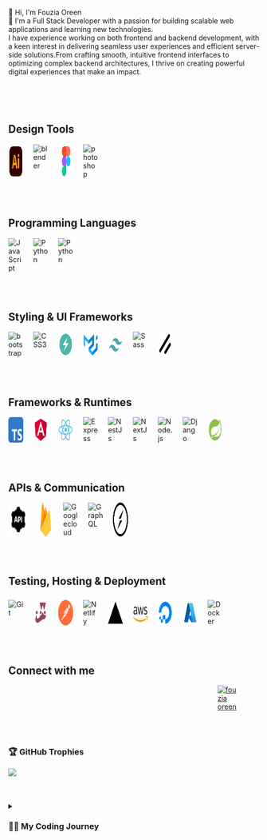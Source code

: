 

👋 Hi, I'm Fouzia Oreen </br>
🚀 I'm a Full Stack Developer with a passion for building scalable web applications and learning new technologies.</br>
I have experience working on both frontend and backend development, with a keen interest in delivering seamless user experiences and efficient server-side solutions.From crafting smooth, intuitive frontend interfaces to optimizing complex backend architectures, I thrive on creating powerful digital experiences that make an impact.

</br>

<!--
   --- Youtube stats --
<p align="left">
      <a href="https://www.youtube.com/c/fknight?sub_confirmation=1">
         <img alt="youtube subscribers" title="Subscribe to my YouTube channel" src="https://custom-icon-badges.demolab.com/youtube/channel/subscribers/UC2WHjPDvbE6O328n17ZGcfg?color=%23E05D44&label=SUBSCRIBE&logo=video&logoColor=white&style=for-the-badge&labelColor=CE4630"/></a> 
      <a href="https://www.youtube.com/c/fknight">
         <img alt="youtube views" title="YouTube views" src="https://custom-icon-badges.demolab.com/youtube/channel/views/UC2WHjPDvbE6O328n17ZGcfg?color=%23E1AD0E&logo=eye&logoColor=white&style=for-the-badge&labelColor=C79600"/></a> 
      <a href="https://github.com/ForrestKnight?tab=followers">
         <img alt="followers" title="Follow me on Github" src="https://custom-icon-badges.demolab.com/github/followers/ForrestKnight?color=236ad3&labelColor=1155ba&style=for-the-badge&logo=person-add&label=Follow&logoColor=white"/></a>
      <a href="https://github.com/ForrestKnight?tab=repositories&sort=stargazers">
         <img alt="total stars" title="Total stars on GitHub" src="https://custom-icon-badges.demolab.com/github/stars/ForrestKnight?color=55960c&style=for-the-badge&labelColor=488207&logo=star"/></a>
   </p>
-->

</br>
</br>

<!-- DESIGN - TOOLS -->
<h2 align="left">Design Tools</h2>
<p align="left" style="display:flex; gap:20px;"> 
<img align="left" alt="illustrator" width="30px" src="./images/adobe-illustrator-svgrepo-com.svg" />
<img align="left" alt="blender" width="30px" src="https://cdn.jsdelivr.net/gh/devicons/devicon@latest/icons/blender/blender-original.svg" />
<img align="left" alt="figma" width="30px" src="./images/figma-svgrepo-com.svg" />
<img align="left" alt="photoshop" width="30px" src="https://cdn.jsdelivr.net/gh/devicons/devicon@latest/icons/photoshop/photoshop-original.svg" />
</p>

</br>
</br>

<h2 align="left">Programming Languages</h2>
<p align="left" style="display:flex; gap:20px;"> 
<img align="left" alt="JavaScript" width="30px" src="https://cdn.jsdelivr.net/gh/devicons/devicon/icons/javascript/javascript-original.svg" />
<img align="left" alt="Python" width="30px"  src="https://cdn.jsdelivr.net/gh/devicons/devicon@latest/icons/java/java-original.svg" />
<img align="left" alt="Python" width="30px"  src="https://cdn.jsdelivr.net/gh/devicons/devicon@latest/icons/python/python-original.svg" />
</p>

</br>
</br>

<h2 align="left">Styling & UI Frameworks</h2>
<p align="left" style="display:flex; gap:20px;"> 
<img align="left" alt="bootstrap" width="30px" src="https://cdn.jsdelivr.net/gh/devicons/devicon@latest/icons/bootstrap/bootstrap-original.svg"  />
<img align="left" alt="CSS3" width="30px" src="https://cdn.jsdelivr.net/gh/devicons/devicon/icons/css3/css3-original.svg"  />
<img align="left" alt="chackra-ui" width="30px" src="./images/icons8-chakra-ui.svg"  />
<img align="left" alt="material-ui" width="30px" src="./images/icons8-material-ui.svg"  />
<img align="left" alt="tailwind" width="30px" src="./images//tailwind-svgrepo-com.svg"  />
<img align="left" alt="Sass" width="30px" src="https://cdn.jsdelivr.net/gh/devicons/devicon/icons/sass/sass-original.svg"  />
<img align="left" alt="schad-cn" width="30px" src="./images/shadcn-ui-seeklogo.svg"  />
</p>

</br>
</br>

<h2 align="left">Frameworks & Runtimes</h2>
<p align="left" style="display:flex; gap:20px;"> 
<img align="left" alt="Flask" width="30px" src="./images/typescript-svgrepo-com.svg"/>
<img align="left" alt="Flask" width="30px" src="./images/angular-svgrepo-com.svg"/>
<img align="left" alt="Flask" width="30px" src="./images/react-svgrepo-com.svg"/>
<img align="left" alt="Express" width="30px" src="https://cdn.jsdelivr.net/gh/devicons/devicon@latest/icons/express/express-original.svg"  />
<img align="left" alt="NestJs" width="30px"  src="https://cdn.jsdelivr.net/gh/devicons/devicon@latest/icons/nestjs/nestjs-original.svg"  />
<img align="left" alt="NextJs" width="30px"  src="https://cdn.jsdelivr.net/gh/devicons/devicon@latest/icons/nextjs/nextjs-original.svg"  />
<img align="left" alt="Node.js" width="30px" src="https://cdn.jsdelivr.net/gh/devicons/devicon/icons/nodejs/nodejs-original.svg"  />
<img align="left" alt="Django" width="30px" src="https://cdn.jsdelivr.net/gh/devicons/devicon@latest/icons/django/django-plain.svg" />
<img align="left" alt="Flask" width="30px" src="./images/icons8-spring-boot.svg"/>
</p>

</br>
</br>

<h2 align="left">APIs & Communication</h3>
<p align="left" style="display:flex; gap:20px;"> 
<img align="left" alt="rest-api" width="40px" src="./images/icons8-rest-api-48.png"  />
<img align="left" alt="firebase" width="30px" src="./images/firebase-svgrepo-com.svg"  />
<img align="left" alt="Googlecloud" width="30px" src="https://cdn.jsdelivr.net/gh/devicons/devicon@latest/icons/googlecloud/googlecloud-original.svg"  />
<img align="left" alt="GraphQL" width="30px" src="https://cdn.jsdelivr.net/gh/devicons/devicon/icons/graphql/graphql-plain.svg"  />
<img align="left" alt="socket-io" width="30px" src="./images/socket-dot-io-svgrepo-com.svg" />
</p>

</br>
</br>

<h2 align="left" style="margin-bottom:25px;">Testing, Hosting & Deployment</h2>
<p align="left" style="display:flex; gap:20px;"> 
<img align="left" alt="Git" width="30px" src="https://cdn.jsdelivr.net/gh/devicons/devicon/icons/git/git-original.svg" />
<img align="left" alt="jest" width="30px" src="./images/jest-snapshot-svgrepo-com.svg" />
<img align="left" alt="Postman" width="30px" src="./images/postman-icon-svgrepo-com.svg" />
<img align="left" alt="Netlify" width="30px" src="https://cdn.jsdelivr.net/gh/devicons/devicon@latest/icons/netlify/netlify-original.svg" />
<img align="left" alt="Vercel" width="30px" src="./images/vercel-icon-svgrepo-com.svg" />
<img align="left" alt="AWS" width="30px" src="./images//aws-svgrepo-com.svg" />
<img align="left" alt="DigitalOcean" width="30px" src="./images/digital-ocean-svgrepo-com.svg"  />
<img align="left" alt="azure" width="30px" src="./images/icons8-azure.svg" />
<img align="left" alt="Docker" width="30px" src="https://cdn.jsdelivr.net/gh/devicons/devicon@latest/icons/docker/docker-original.svg" />
</p>

</br>
</br>

<h2 align="left">Connect with me</h3>
<p align="left" style="display:flex; gap:40px;"> 
<a href="https://fouziaoreen.com" target="blank" style="padding-right:20px;" ><img align="center" src="./images/web-link-svgrepo-com.svg" alt="fouzia oreen" height="30" width="40" /></a>
<a href="https://www.linkedin.com/in/fouziaoreen" target="blank" style="padding-right:20px;" ><img align="center" src="./images/linkedin-svgrepo-com.svg" alt="fouzia oreen" height="30"  width="40"/></a>
<a href="https://www.facebook.com/profile.php?id=61577160972379" target="blank" style="padding-right:20px;"><img align="center" src="./images/facebook-svgrepo-com.svg" alt="fouzia.dev" height="30" width="40"/></a>
<a href="https://www.instagram.com/fouzia__oreen/" target="blank" style="padding-right:20px;"><img align="center" src="./images/instagram-svgrepo-com.svg" alt="fouzia.dev" height="28" width="40"/></a>
<a href="https://dribbble.com/fouzia oreen" target="blank" style="padding-right:20px;"><img align="center" src="./images/dribbble-svgrepo-com.svg" alt="fouzia oreen" height="28"  width="40"/></a>
<a href="https://www.youtube.com/@FouziaOreen" target="blank" style="padding-right:20px;"><img align="center" src="./images/youtube-svgrepo-com.svg" alt="fouzia.dev" height="30" width="40" /></a>
<a href="https://x.com/Fouzia__Oreen" target="blank" style="padding-right:20px;"><img align="center" src="./images/twitter-svgrepo-com.svg" alt="fouzia.dev" height="30" width="40" /></a>
<a href="https://www.leetcode.com/fouzia oreen" target="blank" style="padding-right:20px;"><img align="center" src="https://raw.githubusercontent.com/rahuldkjain/github-profile-readme-generator/master/src/images/icons/Social/leet-code.svg" alt="fouzia oreen" height="22"  width="40"/></a>
<a href="https://www.buymeacoffee.com/Fouzia Oreen" style="padding-right:20px;"> <img src="./images/buy-me-a-coffee-seeklogo.svg" height="30"  alt="Fouzia Oreen" align="center" width="40"/></a>
</p>



<!-- 
<!-- YouTube video cards from https://github.com/DenverCoder1/github-readme-youtube-cards -->
<!-- If you want to display the latest videos, then simply follow the instructions in the above repo. -->
<!-- If you however want to select which videos display, then you can manually generate the video link by changing the below parameters in angle brackets. -->
<!-- https://ytcards.demolab.com/?id=<video ID>&title=<video+title>&lang=en&timestamp=<video publish date in Unix time format>&background_color=%230d1117&title_color=%23ffffff&stats_color=%23dedede&max_title_lines=1&width=250&border_radius=5&duration=<video duration in seconds> "<video title>") 
# Eg : [![5 things I wish I knew before studying Computer Science](https://ytcards.demolab.com/?id=Wjj21p3tvcg&title=5+things+I+wish+I+knew+before+studying+Computer+Science&lang=en&timestamp=1636628400&background_color=%230d1117&title_color=%23ffffff&stats_color=%23dedede&max_title_lines=1&width=250&border_radius=5&duration=436 "5 things I wish I knew before studying Computer Science")](https://youtu.be/Wjj21p3tvcg?si=b7QYksN87h0wsGpQ)

YOUTUBE-CARDS 
### 📺 Latest YouTube Videos

<!-- BEGIN YOUTUBE-CARDS 
[![8 Data Structures Every Programmer Should Know](https://ytcards.demolab.com/?id=gxdQiBkidWk&title=8+Data+Structures+Every+Programmer+Should+Know&lang=en&timestamp=1727193642&background_color=%230d1117&title_color=%23ffffff&stats_color=%23dedede&max_title_lines=1&width=250&border_radius=5&duration=1029 "8 Data Structures Every Programmer Should Know")](https://www.youtube.com/watch?v=gxdQiBkidWk)
[![Programmers Need More Math](https://ytcards.demolab.com/?id=gHRVhL1fZC0&title=Programmers+Need+More+Math&lang=en&timestamp=1725717641&background_color=%230d1117&title_color=%23ffffff&stats_color=%23dedede&max_title_lines=1&width=250&border_radius=5&duration=317 "Programmers Need More Math")](https://www.youtube.com/watch?v=gHRVhL1fZC0)
[![How to DESTROY Developer Productivity (avoid at all costs)](https://ytcards.demolab.com/?id=vl6SQZWRaks&title=How+to+DESTROY+Developer+Productivity+%28avoid+at+all+costs%29&lang=en&timestamp=1725462064&background_color=%230d1117&title_color=%23ffffff&stats_color=%23dedede&max_title_lines=1&width=250&border_radius=5&duration=784 "How to DESTROY Developer Productivity (avoid at all costs)")](https://www.youtube.com/watch?v=vl6SQZWRaks)
[![Everything You Need to Know about Git](https://ytcards.demolab.com/?id=K6Q31YkorUE&title=Everything+You+Need+to+Know+about+Git&lang=en&timestamp=1724864414&background_color=%230d1117&title_color=%23ffffff&stats_color=%23dedede&max_title_lines=1&width=250&border_radius=5&duration=1396 "Everything You Need to Know about Git")](https://www.youtube.com/watch?v=K6Q31YkorUE)
[![Abstraction - Java OOP](https://ytcards.demolab.com/?id=Om2kORezNu8&title=Abstraction+-+Java+OOP&lang=en&timestamp=1724774421&background_color=%230d1117&title_color=%23ffffff&stats_color=%23dedede&max_title_lines=1&width=250&border_radius=5&duration=59 "Abstraction - Java OOP")](https://www.youtube.com/watch?v=Om2kORezNu8)
[![Polymorphism - Java OOP](https://ytcards.demolab.com/?id=CWX3txO1jP0&title=Polymorphism+-+Java+OOP&lang=en&timestamp=1724688018&background_color=%230d1117&title_color=%23ffffff&stats_color=%23dedede&max_title_lines=1&width=250&border_radius=5&duration=56 "Polymorphism - Java OOP")](https://www.youtube.com/watch?v=CWX3txO1jP0)


[<img src="https://custom-icon-badges.demolab.com/badge/-Subscribe%20For%20More-red?style=for-the-badge&logo=video&logoColor=white"/>](https://www.youtube.com/c/fknight?sub_confirmation=1)
 -->


</br>
</br>

### 🏆 GitHub Trophies
![](https://github-profile-trophy.vercel.app/?username=Fouzia-Oreen&theme=radical&no-frame=true&no-bg=true&margin-w=4)

</br>
</br>

<details>
 <summary><h3>👨‍💻 My Coding Journey</h3></summary>
What started as a simple interest in how websites work soon turned into a passion for building meaningful web experiences. My journey began with basic HTML and CSS, but I quickly dove deeper into JavaScript, React, and Node.js—eventually falling in love with the MERN stack. Over time, I’ve built everything from single-page applications to complex multi-vendor e-commerce platforms, implementing secure role-based authentication, scalable REST APIs, and dynamic admin dashboards.

Each project taught me something new: how to handle file uploads with Cloudinary, structure databases for performance and clarity, integrate Redux Toolkit for clean state management, and make UIs that feel intuitive and responsive. I’ve learned the value of writing clean code, solving real-world problems, and constantly pushing myself to grow.

Today, coding is more than just a skill for me—it’s my creative outlet and problem-solving playground. I'm always exploring, learning, and building with one goal in mind: to craft solutions that actually make a difference.


🎯 Goals:
Today, I’m focused on creating scalable, efficient solutions while staying on top of emerging technologies like serverless architecture and AI-powered apps. The journey never ends, and I’m excited about what’s next! Enhance performance optimization skills for large-scale apps. Contribute to open-source projects. Build side projects that solve real-world problems.



